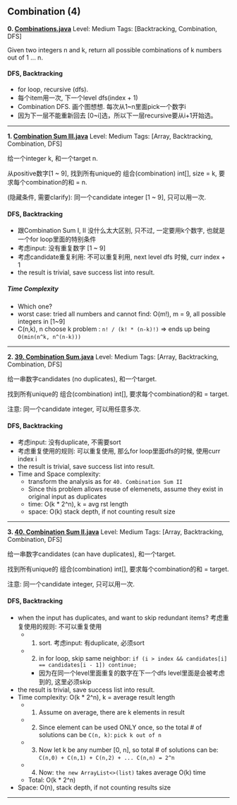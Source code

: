  
 
 
## Combination (4)
**0. [Combinations.java](https://github.com/awangdev/LintCode/blob/master/Java/Combinations.java)**      Level: Medium      Tags: [Backtracking, Combination, DFS]
      
Given two integers n and k, return all possible combinations of k numbers out of 1 ... n.

#### DFS, Backtracking
- for loop, recursive (dfs).
- 每个item用一次, 下一个level dfs(index + 1)
- Combination DFS. 画个图想想. 每次从1~n里面pick一个数字i
- 因为下一层不能重新回去 [0~i]选，所以下一层recursive要从i+1开始选。



---

**1. [Combination Sum III.java](https://github.com/awangdev/LintCode/blob/master/Java/Combination%20Sum%20III.java)**      Level: Medium      Tags: [Array, Backtracking, Combination, DFS]
      
给一个integer k, 和一个target n. 

从positive数字[1 ~ 9], 找到所有unique的 组合(combination) int[], size = k, 要求每个combination的和 = n.

(隐藏条件, 需要clarify): 同一个candidate integer [1 ~ 9], 只可以用一次.

#### DFS, Backtracking
- 跟Combination Sum I, II 没什么太大区别, 只不过, 一定要用k个数字, 也就是一个for loop里面的特别条件
- 考虑input: 没有重复数字 [1 ~ 9]
- 考虑candidate重复利用: 不可以重复利用, next level dfs 时候, curr index + 1
- the result is trivial, save success list into result.

##### Time Complexity
- Which one?
- worst case: tried all numbers and cannot find: O(m!), m = 9, all possible integers in [1~9]
- C(n,k), n choose k problem : `n! / (k! * (n-k)!)` => ends up being `O(min(n^k, n^(n-k)))`



---

**2. [39. Combination Sum.java](https://github.com/awangdev/LintCode/blob/master/Java/39.%20Combination%20Sum.java)**      Level: Medium      Tags: [Array, Backtracking, Combination, DFS]
      

给一串数字candidates (no duplicates), 和一个target. 

找到所有unique的 组合(combination) int[], 要求每个combination的和 = target.

注意: 同一个candidate integer, 可以用任意多次.


#### DFS, Backtracking
- 考虑input: 没有duplicate, 不需要sort
- 考虑重复使用的规则: 可以重复使用, 那么for loop里面dfs的时候, 使用curr index i
- the result is trivial, save success list into result.
- Time and Space complexity:
    - transform the analysis as for `40. Combination Sum II`
    - Since this problem allows reuse of elemenets, assume they exist in original input as duplicates
    - time: O(k * 2^n), k = avg rst length
    - space: O(k) stack depth, if not counting result size



---

**3. [40. Combination Sum II.java](https://github.com/awangdev/LintCode/blob/master/Java/40.%20Combination%20Sum%20II.java)**      Level: Medium      Tags: [Array, Backtracking, Combination, DFS]
      

给一串数字candidates (can have duplicates), 和一个target. 

找到所有unique的 组合(combination) int[], 要求每个combination的和 = target.

注意: 同一个candidate integer, 只可以用一次.

#### DFS, Backtracking
- when the input has duplicates, and want to skip redundant items? 考虑重复使用的规则: 不可以重复使用
    - 1. sort.  考虑input: 有duplicate, 必须sort
    - 2. in for loop, skip same neighbor: `if (i > index && candidates[i] == candidates[i - 1]) continue;`
        - 因为在同一个level里面重复的数字在下一个dfs level里面是会被考虑到的, 这里必须skip
- the result is trivial, save success list into result.
- Time complexity: O(k * 2^n), k = average result length
    - 1) Assume on average, there are k elements in result 
    - 2) Since element can be used ONLY once, so the total # of solutions can be `C(n, k)`: `pick k out of n`
    - 3) Now let k be any number [0, n], so total # of solutions can be: `C(n,0) + C(n,1) + C(n,2) + ... C(n,n) = 2^n`
    - 4) Now: `the new ArrayList<>(list)` takes average O(k) time
    - Total: O(k * 2^n)
- Space: O(n), stack depth, if not counting results size



---

